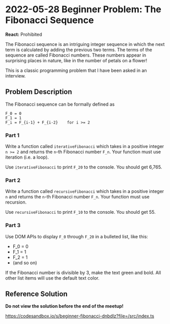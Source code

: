 # 2022-05-28 Beginner Problem: The Fibonacci Sequence

**React:** Prohibited

The Fibonacci sequence is an intriguing integer sequence in which the next term is calculated by adding the previous two terms. The terms of the sequence are called Fibonacci numbers. These numbers appear in surprising places in nature, like in the number of petals on a flower!

This is a classic programming problem that I have been asked in an interview.

## Problem Description

The Fibonacci sequence can be formally defined as

```text
F_0 = 0
F_1 = 1
F_i = F_{i-1} + F_{i-2}    for i >= 2
```

### Part 1

Write a function called `iterativeFibonacci` which takes in a positive integer `n >= 2` and returns the `n`-th Fibonacci number `F_n`. Your function must use iteration (i.e. a loop).

Use `iterativeFibonacci` to print `F_20` to the console. You should get 6,765.

### Part 2

Write a function called `recursiveFibonacci` which takes in a positive integer `n` and returns the `n`-th Fibonacci number `F_n`. Your function must use recursion.

Use `recursiveFibonacci` to print `F_10` to the console. You should get 55.

### Part 3

Use DOM APIs to display `F_0` through `F_20` in a bulleted list, like this:

- F_0 = 0
- F_1 = 1
- F_2 = 1
- (and so on)

If the Fibonacci number is divisible by 3, make the text green and bold. All other list items will use the default text color.

## Reference Solution

**Do not view the solution before the end of the meetup!**

https://codesandbox.io/s/beginner-fibonacci-dnbdlz?file=/src/index.ts
